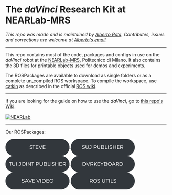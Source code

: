 # The *daVinci* Research Kit at NEARLab-MRS
*This repo was made and is maintained by [Alberto Rota](https://nearlab.polimi.it/medical/alberto-rota/). Contributes, issues and corrections are welcome at [Alberto's email](mailto:alberto1.rota@polimi.it).*
***
This repo contains most of the code, packages and configs in use on the *daVinci* robot at the [NEARLab-MRS](https://nearlab.polimi.it/medical/), Politecnico di Milano. It also contains the 3D files for printable objects used for demos and experiments.


The ROSPackages are available to download as single folders or as a complete un_compiled ROS workspace. To compile the workspace, use [catkin](https://catkin-tools.readthedocs.io/en/latest/) as described in the official [ROS wiki](http://wiki.ros.org/ROS/Tutorials/CreatingPackage).

***
If you are looking for the guide on how to use the *daVinci*, go to 
<a href="https://github.com/NEARLab-MedicalRobotics/dVRK/wiki">this repo's Wiki</a>:   

<p align="left"> 
<a href="https://github.com/NEARLab-MedicalRobotics/dVRK/wiki">
<picture>
  <source media="(prefers-color-scheme: dark)" srcset="readme/guide_button_white.png">
  <img style="vertical-align:middle" alt="NEARLab" src="readme/guide_button_dark.png" width="200" > 
</picture>
</a> </p>

***

Our ROSPackages:
<p align="left" > 
<a href="https://github.com/NEARLab-MedicalRobotics/dVRK/tree/main/ros_workspace/src/steve">
<picture>
  <source media="(prefers-color-scheme: dark)" srcset="readme/steve_button_white.png">
  <img style="vertical-align:middle" alt="NEARLab" src="readme/steve_button_dark.png" width="200" margin = 10> 
</picture>
</a>
<a href="https://github.com/NEARLab-MedicalRobotics/dVRK/tree/main/ros_workspace/src/suj_publisher">
<picture>
  <source media="(prefers-color-scheme: dark)" srcset="readme/suj_button_white.png">
  <img style="vertical-align:middle" alt="NEARLab" src="readme/suj_button_dark.png" width="200" > 
</picture>
</a>
<a href="https://github.com/NEARLab-MedicalRobotics/dVRK/tree/main/ros_workspace/src/TUI_joint_publisher">
<picture>
  <source media="(prefers-color-scheme: dark)" srcset="readme/tui_button_white.png">
  <img style="vertical-align:middle" alt="NEARLab" src="readme/tui_button_dark.png" width="200" > 
</picture>
</a> 
<a href="https://github.com/NEARLab-MedicalRobotics/dVRK/tree/main/ros_workspace/src/dvrkeyboard">
<picture>
  <source media="(prefers-color-scheme: dark)" srcset="readme/dvrkeyboard_button_white.png">
  <img style="vertical-align:middle" alt="NEARLab" src="readme/dvrkeyboard_button_dark.png" width="200" > 
</picture>
</a>
<a href="https://github.com/NEARLab-MedicalRobotics/dVRK/tree/main/ros_workspace/src/savevideo">
<picture>
  <source media="(prefers-color-scheme: dark)" srcset="readme/savevideo_button_white.png">
  <img style="vertical-align:middle" alt="NEARLab" src="readme/savevideo_button_dark.png" width="200" > 
</picture>
</a> 
<a href="https://github.com/NEARLab-MedicalRobotics/dVRK/tree/main/ros_workspace/src/rosutils">
<picture>
  <source media="(prefers-color-scheme: dark)" srcset="readme/rosutils_button_white.png">
  <img style="vertical-align:middle" alt="NEARLab" src="readme/rosutils_button_dark.png" width="200" > 
</picture>
</a>  
</p>

